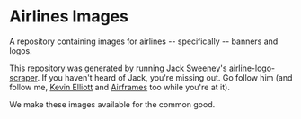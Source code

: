 # Airlines Images

A repository containing images for airlines -- specifically -- banners and logos.

This repository was generated by running [Jack Sweeney](https://github.com/Jxck-S)'s [airline-logo-scraper](https://github.com/Jxck-S/airline-logo-scraper). If you haven't heard of Jack, you're missing out. Go follow him (and follow me, [Kevin Elliott](https://github.com/kevinelliott) and [Airframes](https://github.com/airframesio) too while you're at it).

We make these images available for the common good.
